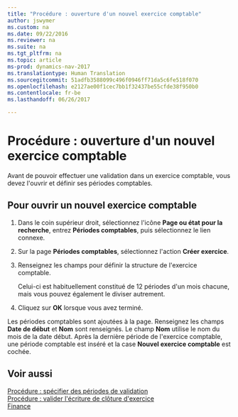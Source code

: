 ```yaml
---
title: "Procédure : ouverture d'un nouvel exercice comptable"
author: jswymer
ms.custom: na
ms.date: 09/22/2016
ms.reviewer: na
ms.suite: na
ms.tgt_pltfrm: na
ms.topic: article
ms-prod: dynamics-nav-2017
ms.translationtype: Human Translation
ms.sourcegitcommit: 51adfb3588099c496f0946ff71da5c6fe518f070
ms.openlocfilehash: e2127ae00f1cec7bb1f32437be55cfde38f950b0
ms.contentlocale: fr-be
ms.lasthandoff: 06/26/2017

---
```


# <a name="how-to-open-a-new-fiscal-year"></a>Procédure : ouverture d'un nouvel exercice comptable
Avant de pouvoir effectuer une validation dans un exercice comptable, vous devez l'ouvrir et définir ses périodes comptables.

## <a name="to-open-a-new-fiscal-year"></a>Pour ouvrir un nouvel exercice comptable
1. Dans le coin supérieur droit, sélectionnez l'icône **Page ou état pour la recherche**, entrez **Périodes comptables**, puis sélectionnez le lien connexe.
2. Sur la page **Périodes comptables**, sélectionnez l'action **Créer exercice**.
3. Renseignez les champs pour définir la structure de l'exercice comptable.

    Celui-ci est habituellement constitué de 12 périodes d'un mois chacune, mais vous pouvez également le diviser autrement.
4. Cliquez sur **OK** lorsque vous avez terminé.

Les périodes comptables sont ajoutées à la page. Renseignez les champs **Date de début** et **Nom** sont renseignés. Le champ **Nom** utilise le nom du mois de la date début. Après la dernière période de l'exercice comptable, une période comptable est inséré et la case **Nouvel exercice comptable** est cochée.


## <a name="see-also"></a>Voir aussi
[Procédure : spécifier des périodes de validation](finance-setup-how-specify-posting-periods.md)  
[Procédure : valider l'écriture de clôture d'exercice](year-how-post-year-end-close-entry.md)  
[Finance](finance-setup.md)  

